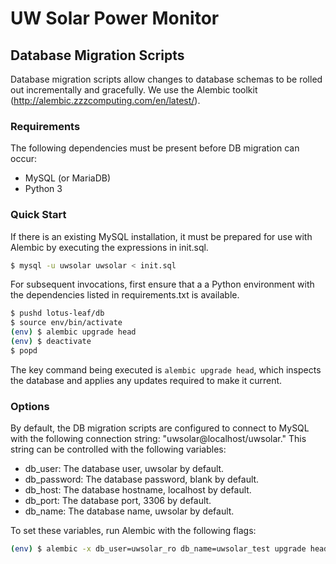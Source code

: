# UW Solar Power Monitor

## Database Migration Scripts

Database migration scripts allow changes to database schemas to be rolled out incrementally and gracefully. We use the Alembic toolkit (http://alembic.zzzcomputing.com/en/latest/).

### Requirements

The following dependencies must be present before DB migration can occur:

* MySQL (or MariaDB)
* Python 3

### Quick Start

If there is an existing MySQL installation, it must be prepared for use with Alembic by executing the expressions in init.sql.

```bash
$ mysql -u uwsolar uwsolar < init.sql
```

For subsequent invocations, first ensure that a a Python environment with the dependencies listed in requirements.txt is available.

```bash
$ pushd lotus-leaf/db
$ source env/bin/activate
(env) $ alembic upgrade head
(env) $ deactivate
$ popd
```

The key command being executed is ```alembic upgrade head```, which inspects the database and applies any updates required to make it current.

### Options

By default, the DB migration scripts are configured to connect to MySQL with the following connection string: "uwsolar@localhost/uwsolar." This string can be controlled with the following variables:

* db_user: The database user, uwsolar by default.
* db_password: The database password, blank by default.
* db_host: The database hostname, localhost by default.
* db_port: The database port, 3306 by default.
* db_name: The database name, uwsolar by default.

To set these variables, run Alembic with the following flags:

```bash
(env) $ alembic -x db_user=uwsolar_ro db_name=uwsolar_test upgrade head
```
